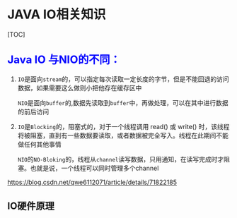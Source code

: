 # JAVA IO相关知识

[TOC]

## <font size = 5 color =blue>Java IO 与NIO的不同：</font>

1. `IO`是面向`stream`的，可以指定每次读取一定长度的字节，但是不能回退的访问数据，如果需要这么做则小把他存在缓存区中

   `NIO`是面向`buffer`的,数据先读取到`buffer`中，再做处理，可以在其中进行数据的前后访问

2. `IO`是`Blocking`的，阻塞式的，对于一个线程调用 read() 或 write() 时，该线程将被阻塞，直到有一些数据要读取，或者数据被完全写入。线程在此期间不能做任何其他事情

   `NIO`的`NO-Bloking`的，线程从`channel`读写数据，只用通知，在读写完成时才阻塞。也就是说，一个线程可以同时管理多个channel

https://blog.csdn.net/qwe6112071/article/details/71822185

## IO硬件原理